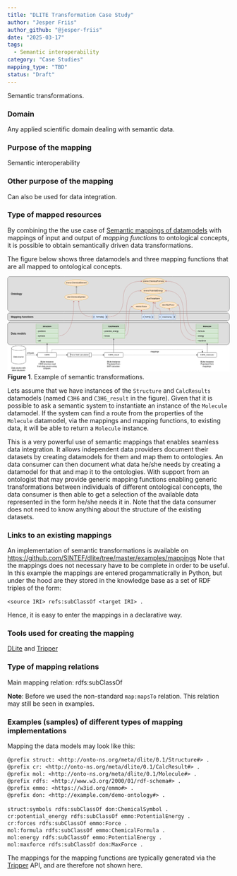 ```yaml
---
title: "DLITE Transformation Case Study"
author: "Jesper Friis"
author_github: "@jesper-friis"
date: "2025-03-17"
tags:
  - Semantic interoperability
category: "Case Studies"
mapping_type: "TBD"
status: "Draft"
---
```


Semantic transformations.

### Domain

Any applied scientific domain dealing with semantic data.

### Purpose of the mapping

Semantic interoperability

### Other purpose of the mapping

Can also be used for data integration.

### Type of mapped resources

By combining the the use case of [Semantic mappings of datamodels](https://github.com/mapping-commons/rda-fair-mappings/issues/2)  with mappings of input and output of *mapping functions* to ontological concepts, it is possible to obtain semantically driven data transformations.

The figure below shows three datamodels and three mapping functions that are all mapped to ontological concepts.

![DLITE Example Transformation](../img/dlite_example1.png)
**Figure 1**. Example of semantic transformations.

Lets assume that we have instances of the `Structure` and `CalcResults` datamodels (named `C3H6` and `C3H6_result` in the figure). Given that it is possible to ask a semantic system to instantiate an instance of the `Molecule` datamodel. If the system can find a route from the properties of the `Molecule` datamodel, via the mappings and mapping functions, to existing data, it will be able to return a `Molecule` instance.

This is a very powerful use of semantic mappings that enables seamless data integration. It allows independent data providers document their datasets by creating datamodels for them and map them to ontologies. An data consumer can then document what data he/she needs by creating a datamodel for that and map it to the ontologies. With support from an ontologist that may provide generic mapping functions enabling generic transformations between individuals of different ontological concepts, the data consumer is then able to get a selection of the available data represented in the form he/she needs it in. Note that the data consumer does not need to know anything about the structure of the existing datasets.

### Links to an existing mappings

An implementation of semantic transformations is available on https://github.com/SINTEF/dlite/tree/master/examples/mappings
Note that the mappings does not necessary have to be complete in order to be useful. In this example the mappings are entered progammaticrally in Python, but under the hood are they stored in the knowledge base as a set of RDF triples of the form:

    <source IRI> refs:subClassOf <target IRI> .

Hence, it is easy to enter the mappings in a declarative way.

### Tools used for creating the mapping

[DLite](https://github.com/SINTEF/dlite) and [Tripper](https://github.com/EMMC-ASBL/tripper)

### Type of mapping relations

Main mapping relation: rdfs:subClassOf

**Note**: Before we used the non-standard `map:mapsTo` relation. This relation may still be seen in examples.

### Examples (samples) of different types of mapping implementations

Mapping the data models may look like this:

```
@prefix struct: <http://onto-ns.org/meta/dlite/0.1/Structure#> .
@prefix cr: <http://onto-ns.org/meta/dlite/0.1/CalcResult#> .
@prefix mol: <http://onto-ns.org/meta/dlite/0.1/Molecule#> .
@prefix rdfs: <http://www.w3.org/2000/01/rdf-schema#> .
@prefix emmo: <https://w3id.org/emmo#> .
@prefix don: <http://example.com/demo-ontology#> .

struct:symbols rdfs:subClassOf don:ChemicalSymbol .
cr:potential_energy rdfs:subClassOf emmo:PotentialEnergy .
cr:forces rdfs:subClassOf emmo:Force .
mol:formula rdfs:subClassOf emmo:ChemicalFormula .
mol:energy rdfs:subClassOf emmo:PotentialEnergy .
mol:maxforce rdfs:subClassOf don:MaxForce .
```

The mappings for the mapping functions are typically generated via the [Tripper](https://github.com/EMMC-ASBL/tripper) API, and are therefore not shown here.